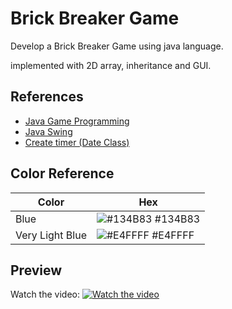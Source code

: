 
# Brick Breaker Game

Develop a Brick Breaker Game using java language.

implemented with 2D array, inheritance and GUI.


## References
* [Java Game Programming](https://www.youtube.com/watch?v=K9qMm3JbOH0)
* [Java Swing](https://harmash.com/swing/swing-snake-2d-source-code/#google_vignette)
* [Create timer (Date Class)](https://www.youtube.com/watch?v=YfGf1pAfVqc)

## Color Reference

| Color             | Hex                                                                |
| ----------------- | ------------------------------------------------------------------ |
| Blue              | ![#134B83](https://via.placeholder.com/10/134B83?text=+) #134B83   |
| Very Light Blue   | ![#E4FFFF](https://via.placeholder.com/10/E4FFFF?text=+) #E4FFFF   |


## Preview 
Watch the video:
[![Watch the video](https://img.youtube.com/vi/YgasSmBOFb4/maxresdefault.jpg)](https://youtu.be/YgasSmBOFb4)